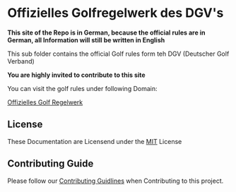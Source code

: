 # Offizielles Golfregelwerk des DGV's

**This site of the Repo is in German, because the official rules are in German, all Information will still be written in English**

This sub folder contains the official Golf rules form teh DGV (Deutscher Golf Verband)

**You are highly invited to contribute to this site**

You can visit the golf rules under following Domain:

[Offizielles Golf Regelwerk](https://rules.golf.moinjulian.com)

## License

These Documentation are Licensend under the [MIT](./LICENSE.md) License

## Contributing Guide

Please follow our [Contributing Guidlines](../CONTRIBUTING.md) when Contributing to this project.
